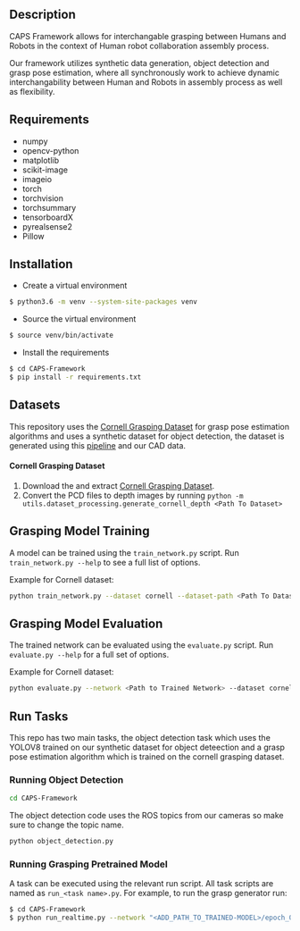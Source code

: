 ## Description 

CAPS Framework allows for interchangable grasping between Humans and Robots in the context of Human robot collaboration assembly process.

Our framework utilizes synthetic data generation, object detection and grasp pose estimation, where all synchronously work to achieve dynamic interchangability between Human and Robots in assembly process as well as flexibility.  


## Requirements

- numpy
- opencv-python
- matplotlib
- scikit-image
- imageio
- torch
- torchvision
- torchsummary
- tensorboardX
- pyrealsense2
- Pillow


## Installation

- Create a virtual environment
```bash
$ python3.6 -m venv --system-site-packages venv
```

- Source the virtual environment
```bash
$ source venv/bin/activate
```

- Install the requirements
```bash
$ cd CAPS-Framework
$ pip install -r requirements.txt
```


## Datasets

This repository uses the [Cornell Grasping Dataset](https://www.kaggle.com/oneoneliu/cornell-grasp) for grasp pose estimation algorithms
and uses a synthetic dataset for object detection, the dataset is generated using this [pipeline](https://github.com/KulunuOS/gazebo_dataset_generation) and our CAD data.  


#### Cornell Grasping Dataset

1. Download the and extract [Cornell Grasping Dataset](https://www.kaggle.com/oneoneliu/cornell-grasp). 
2. Convert the PCD files to depth images by running `python -m utils.dataset_processing.generate_cornell_depth <Path To Dataset>`


## Grasping Model Training

A model can be trained using the `train_network.py` script.  Run `train_network.py --help` to see a full list of options.

Example for Cornell dataset:

```bash
python train_network.py --dataset cornell --dataset-path <Path To Dataset> --description training_cornell
```

## Grasping Model Evaluation

The trained network can be evaluated using the `evaluate.py` script.  Run `evaluate.py --help` for a full set of options.

Example for Cornell dataset:

```bash
python evaluate.py --network <Path to Trained Network> --dataset cornell --dataset-path <Path to Dataset> --iou-eval
```


## Run Tasks

This repo has two main tasks, the object detection task which uses the YOLOV8 trained on our synthetic dataset for object deteection and a grasp pose estimation algorithm which is trained on the cornell grasping dataset. 


### Running Object Detection 
```bash
cd CAPS-Framework
```
The object detection code uses the ROS topics from our cameras so make sure to change the topic name.

```bash
python object_detection.py
```

### Running Grasping Pretrained Model 
A task can be executed using the relevant run script. All task scripts are named as `run_<task name>.py`. For example, to run the grasp generator run:


```bash
$ cd CAPS-Framework 
$ python run_realtime.py --network "<ADD_PATH_TO_TRAINED-MODEL>/epoch_08_iou_1.00"
```



